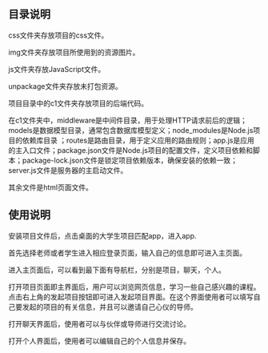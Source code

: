 ## 目录说明

css文件夹存放项目的css文件。

img文件夹存放项目所使用到的资源图片。

js文件夹存放JavaScript文件。

unpackage文件夹存放未打包资源。

项目目录中的c1文件夹存放项目的后端代码。

在c1文件夹中，middleware是中间件目录，用于处理HTTP请求前后的逻辑；models是数据模型目录，通常包含数据库模型定义；node_modules是Node.js项目的依赖库目录
；routes是路由目录，用于定义应用的路由规则；app.js是应用的主入口文件；package.json文件是Node.js项目的配置文件，定义项目依赖和脚本；package-lock.json文件是锁定项目依赖版本，确保安装的依赖一致；server.js文件是服务器的主启动文件。

其余文件是html页面文件。

## 使用说明

安装项目文件后，点击桌面的大学生项目匹配app，进入app.

首先选择老师或者学生进入相应登录页面，输入自己的信息即可进入主页面。

进入主页面后，可以看到最下面有导航栏，分别是项目，聊天，个人。

打开项目页面即主界面后，用户可以浏览网页信息，学习一些自己感兴趣的课程。点击右上角的发起项目按钮即可进入发起项目界面。在这个界面使用者可以填写自己要发起的项目的有关信息，并且可以邀请自己心仪的导师。

打开聊天界面后，使用者可以与伙伴或导师进行交流讨论。

打开个人界面后，使用者可以编辑自己的个人信息并保存。
